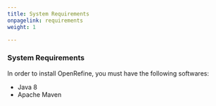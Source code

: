 ```yaml
---
title: System Requirements
onpagelink: requirements
weight: 1

---
```


### **System Requirements**

In order to install OpenRefine, you must have the following softwares:

- Java 8
- Apache Maven
 

